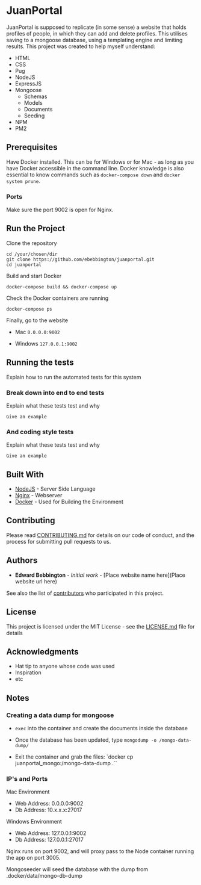 # JuanPortal

JuanPortal is supposed to replicate (in some sense) a website that holds profiles of people, in which they can add and delete profiles. This utilises saving to a mongoose database, using a templating engine and limiting results. This project was created to help myself understand:
* HTML
* CSS
* Pug
* NodeJS
* ExpressJS
* Mongoose
  * Schemas
  * Models
  * Documents
  * Seeding
* NPM
* PM2

## Prerequisites

Have Docker installed. This can be for Windows or for Mac - as long as you have Docker accessible in the command line. Docker knowledge is also essential to know commands such as `docker-compose down` and `docker system prune`.

### Ports

Make sure the port 9002 is open for Nginx.

## Run the Project

Clone the repository

```
cd /your/chosen/dir
git clone https://github.com/ebebbington/juanportal.git
cd juanportal
```

Build and start Docker

```
docker-compose build && docker-compose up
```

Check the Docker containers are running

```
docker-compose ps
```

Finally, go to the website

* Mac
     `0.0.0.0:9002`
     
* Windows
     `127.0.0.1:9002`

## Running the tests

Explain how to run the automated tests for this system

### Break down into end to end tests

Explain what these tests test and why

```
Give an example
```

### And coding style tests

Explain what these tests test and why

```
Give an example
```

## Built With

* [NodeJS](http://www.nodejs.com) - Server Side Language
* [Nginx](https://nginx.com) - Webserver
* [Docker](https://docker.com) - Used for Building the Environment

## Contributing

Please read [CONTRIBUTING.md](https://gist.github.com/PurpleBooth/b24679402957c63ec426) for details on our code of conduct, and the process for submitting pull requests to us.

## Authors

* **Edward Bebbington** - *Initial work* - [Place website name here](Place website url here)

See also the list of [contributors](https://github.com/your/project/contributors) who participated in this project.

## License

This project is licensed under the MIT License - see the [LICENSE.md](LICENSE.md) file for details

## Acknowledgments

* Hat tip to anyone whose code was used
* Inspiration
* etc

## Notes

### Creating a data dump for mongoose

* `exec` into the container and create the documents inside the database

* Once the database has been updated, type `mongodump -o /mongo-data-dump/`

* Exit the container and grab the files: `docker cp juanportal_mongo:/mongo-data-dump .``

### IP's and Ports

Mac Environment

- Web Address: 0.0.0.0:9002
- Db Address: 10.x.x.x:27017

Windows Environment

- Web Address: 127.0.0.1:9002
- Db Address: 127.0.0.1:27017

Nginx runs on port 9002, and will proxy pass to the Node container running the app on port 3005.

Mongoseeder will seed the database with the dump from .docker/data/mongo-db-dump


